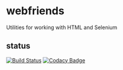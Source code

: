 # webfriends
Utilities for working with HTML and Selenium

## status
[![Build Status](https://travis-ci.com/BorderTech/webfriends.svg?branch=master)](https://travis-ci.com/BorderTech/webfriends)
[![Codacy Badge](https://api.codacy.com/project/badge/Grade/c442f41f22774134bb2dff43554052b0)](https://www.codacy.com/app/BorderTech/webfriends?utm_source=github.com&amp;utm_medium=referral&amp;utm_content=BorderTech/webfriends&amp;utm_campaign=Badge_Grade)
